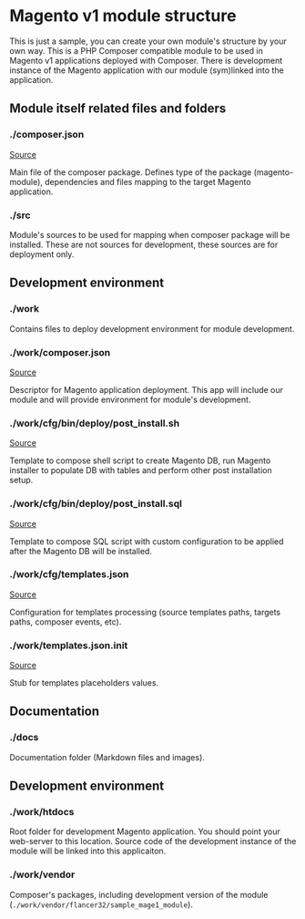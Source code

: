 # Magento v1 module structure

This is just a sample, you can create your own module's structure by your own way.
This is a PHP Composer compatible module to be used in Magento v1 applications deployed with Composer.
There is development instance of the Magento application with our module (sym)linked into the application.



## Module itself related files and folders



### ./composer.json

[Source](../composer.json)

Main file of the composer package. Defines type of the package (magento-module), dependencies and files mapping to the
target Magento application.



### ./src

Module's sources to be used for mapping when composer package will be installed.
These are not sources for development, these sources are for deployment only.



## Development environment



### ./work

Contains files to deploy development environment for module development.



### ./work/composer.json

[Source](../work/composer.json)

Descriptor for Magento application deployment. This app will include our module and will provide environment 
for module's development.



### ./work/cfg/bin/deploy/post_install.sh

[Source](../work/cfg/bin/deploy/post_install.sh)

Template to compose shell script to create Magento DB, run Magento installer to populate DB with tables
and perform other post installation setup.
 
 
 
### ./work/cfg/bin/deploy/post_install.sql

[Source](../work/cfg/bin/deploy/post_install.sql)
 
Template to compose SQL script with custom configuration to be applied after the Magento DB will be installed.
 
 
 
### ./work/cfg/templates.json

[Source](../work/cfg/templates.json)
 
Configuration for templates processing (source templates paths, targets paths, composer events, etc).
 

 
 
 
### ./work/templates.json.init

[Source](../work/templates.json.init)
 
Stub for templates placeholders values.
 


## Documentation



### ./docs

Documentation folder (Markdown files and images).



## Development environment



### ./work/htdocs

Root folder for development Magento application. You should point your web-server to this location.
Source code of the development instance of the module will be linked into this applicaiton. 



### ./work/vendor

Composer's packages, including development version of the module (`./work/vendor/flancer32/sample_mage1_module`).